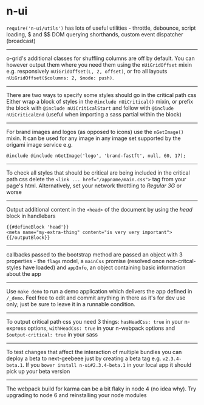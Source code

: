 # n-ui
`require('n-ui/utils')` has lots of useful utilities - throttle, debounce, script loading, $ and $$ DOM querying shorthands, custom event dispatcher (broadcast)
- - -
o-grid's additional classes for shuffling columns are off by default. You can however output them where you need them using the `nUiGridOffset` mixin
e.g. responsively `nUiGridOffset(L, 2, offset)`, or fro all layouts `nUiGridOffset($columns: 2, $mode: push)`.
- - -
There are two ways to specify some styles should go in the critical path css
Either wrap a block of styles in the `@include nUiCritical()` mixin,
or prefix the block with `@include nUiCriticalStart` and follow with `@include nUiCriticalEnd` (useful when importing a sass partial within the block)
- - -
For brand images and logos (as opposed to icons) use the `nGetImage()` mixin. It can be used for any image in any image set supported by the origami image service e.g.
```
@include @include nGetImage('logo', 'brand-fastft', null, 60, 17);
```
- - -
To check all styles that should be critical are being included in the critical path css delete the `<link ... href="/appname/main.css">` tag from your page's html. Alternatively, set your network throttling to _Regular 3G_ or worse
- - -
Output additional content in the `<head>` of the document by using the _head_ block in handlebars
```
{{#defineBlock 'head'}}
<meta name="my-extra-thing" content="is very very important">
{{/outputBlock}}
```
- - -
callbacks passed to the bootstrap method are passed an object with 3 properties - the `flags` model, a `mainCss` promise (resolved once non-critcal-styles have loaded) and `appInfo`, an object containing basic information about the app
- - -
Use `make demo` to run a demo application which delivers the app defined in `/_demo`. Feel free to edit and commit anything in there as it's for dev use only; just be sure to leave it in a runnable condition.
- - -
To output critical path css you need 3 things: `hasHeadCss: true` in your n-express options, `withHeadCss: true` in your n-webpack options and `$output-critical: true` in your sass
- - -
To test changes that affect the interaction of multiple bundles you can deploy a beta to next-geebeee just by creating a beta tag e.g. `v2.3.4-beta.1`. If you `bower install n-ui#2.3.4-beta.1` in your local app it should pick up your beta version
- - -
The webpack build for karma can be a bit flaky in node 4 (no idea why). Try upgrading to node 6 and reinstalling your node modules
